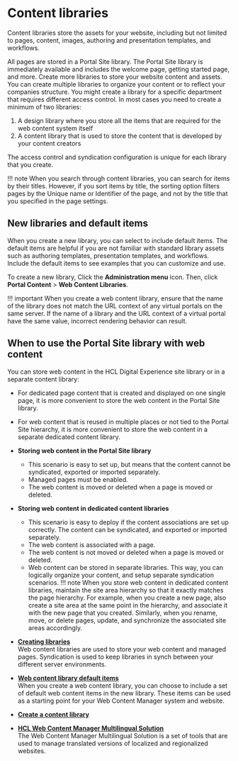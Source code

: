 # Content libraries



Content libraries store the assets for your website, including but not limited to pages, content, images, authoring and presentation templates, and workflows.

All pages are stored in a Portal Site library. The Portal Site library is immediately available and includes the welcome page, getting started page, and more. Create more libraries to store your website content and assets. You can create multiple libraries to organize your content or to reflect your companies structure. You might create a library for a specific department that requires different access control. In most cases you need to create a minimum of two libraries:

1.  A design library where you store all the items that are required for the web content system itself
2.  A content library that is used to store the content that is developed by your content creators

The access control and syndication configuration is unique for each library that you create.

!!! note
    When you search through content libraries, you can search for items by their titles. However, if you sort items by title, the sorting option filters pages by the Unique name or Identifier of the page, and not by the title that you specified in the page settings.

## New libraries and default items

When you create a new library, you can select to include default items. The default items are helpful if you are not familiar with standard library assets such as authoring templates, presentation templates, and workflows. Include the default items to see examples that you can customize and use.

To create a new library, Click the **Administration menu** icon. Then, click **Portal Content** \> **Web Content Libraries**.

!!! important
    When you create a web content library, ensure that the name of the library does not match the URL context of any virtual portals on the same server. If the name of a library and the URL context of a virtual portal have the same value, incorrect rendering behavior can result.

## When to use the Portal Site library with web content

You can store web content in the HCL Digital Experience site library or in a separate content library:

-   For dedicated page content that is created and displayed on one single page, it is more convenient to store the web content in the Portal Site library.
-   For web content that is reused in multiple places or not tied to the Portal Site hierarchy, it is more convenient to store the web content in a separate dedicated content library.

-   **Storing web content in the Portal Site library**

    -   This scenario is easy to set up, but means that the content cannot be syndicated, exported or imported separately.
    -   Managed pages must be enabled.
    -   The web content is moved or deleted when a page is moved or deleted.

-   **Storing web content in dedicated content libraries**    


    -   This scenario is easy to deploy if the content associations are set up correctly. The content can be syndicated, and exported or imported separately.
    -   The web content is associated with a page.
    -   The web content is not moved or deleted when a page is moved or deleted.
    -   Web content can be stored in separate libraries. This way, you can logically organize your content, and setup separate syndication scenarios.
    !!! note
        When you store web content in dedicated content libraries, maintain the site area hierarchy so that it exactly matches the page hierarchy. For example, when you create a new page, also create a site area at the same point in the hierarchy, and associate it with the new page that you created. Similarly, when you rename, move, or delete pages, update, and synchronize the associated site areas accordingly.


-   **[Creating libraries](site_create_libs.md)**  
Web content libraries are used to store your web content and managed pages. Syndication is used to keep libraries in synch between your different server environments.
-   **[Web content library default items](../../../../build_sites/create_sites/building_website/content_libraries/wcm_library_default_items.md)**  
When you create a web content library, you can choose to include a set of default web content items in the new library. These items can be used as a starting point for your Web Content Manager system and website.
-   **[Create a content library](../../../../manage_content/wcm_authoring/authoring_portlet/web_content_libraries//oob_content_createlib.md)**  
-   **[HCL Web Content Manager Multilingual Solution](../../../../manage_content/wcm_authoring/multi_lingual/index.md)**  
The Web Content Manager Multilingual Solution is a set of tools that are used to manage translated versions of localized and regionalized websites.



